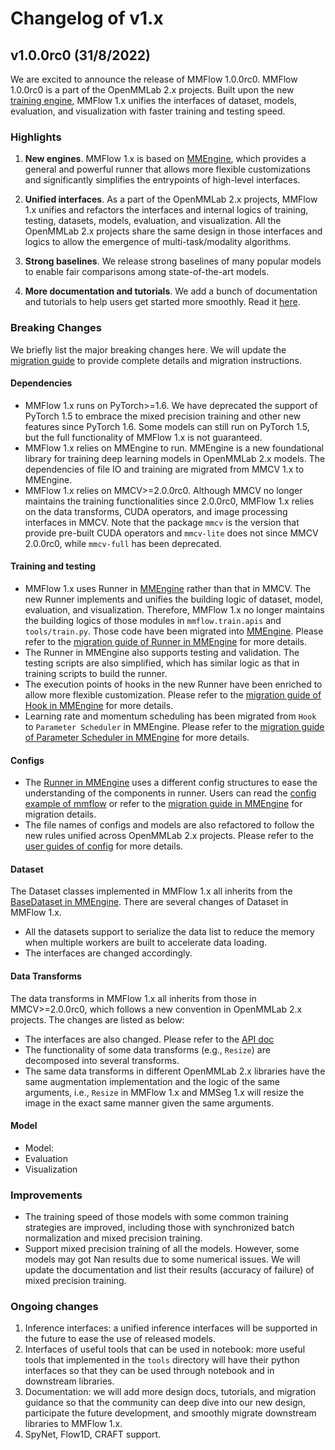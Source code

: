 # Changelog of v1.x

## v1.0.0rc0 (31/8/2022)

We are excited to announce the release of MMFlow 1.0.0rc0.
MMFlow 1.0.0rc0 is a part of the OpenMMLab 2.x projects.
Built upon the new [training engine](https://github.com/open-mmlab/mmengine),
MMFlow 1.x unifies the interfaces of dataset, models, evaluation, and visualization with faster training and testing speed.

### Highlights

1. **New engines**. MMFlow 1.x is based on [MMEngine](https://github.com/open-mmlab/mmengine), which provides a general and powerful runner that allows more flexible customizations and significantly simplifies the entrypoints of high-level interfaces.

2. **Unified interfaces**. As a part of the OpenMMLab 2.x projects, MMFlow 1.x unifies and refactors the interfaces and internal logics of training, testing, datasets, models, evaluation, and visualization. All the OpenMMLab 2.x projects share the same design in those interfaces and logics to allow the emergence of multi-task/modality algorithms.

3. **Strong baselines**. We release strong baselines of many popular models to enable fair comparisons among state-of-the-art models.

4. **More documentation and tutorials**. We add a bunch of documentation and tutorials to help users get started more smoothly. Read it [here](https://mmflow.readthedocs.io/en/dev-1.x/).

### Breaking Changes

We briefly list the major breaking changes here.
We will update the [migration guide](../migration.md) to provide complete details and migration instructions.

#### Dependencies

- MMFlow 1.x runs on PyTorch>=1.6. We have deprecated the support of PyTorch 1.5 to embrace the mixed precision training and other new features since PyTorch 1.6. Some models can still run on PyTorch 1.5, but the full functionality of MMFlow 1.x is not guaranteed.
- MMFlow 1.x relies on MMEngine to run. MMEngine is a new foundational library for training deep learning models in OpenMMLab 2.x models. The dependencies of file IO and training are migrated from MMCV 1.x to MMEngine.
- MMFlow 1.x relies on MMCV>=2.0.0rc0. Although MMCV no longer maintains the training functionalities since 2.0.0rc0, MMFlow 1.x relies on the data transforms, CUDA operators, and image processing interfaces in MMCV. Note that the package `mmcv` is the version that provide pre-built CUDA operators and `mmcv-lite` does not since MMCV 2.0.0rc0, while `mmcv-full` has been deprecated.

#### Training and testing

- MMFlow 1.x uses Runner in [MMEngine](https://github.com/open-mmlab/mmengine) rather than that in MMCV. The new Runner implements and unifies the building logic of dataset, model, evaluation, and visualization. Therefore, MMFlow 1.x no longer maintains the building logics of those modules in `mmflow.train.apis` and `tools/train.py`. Those code have been migrated into [MMEngine](https://github.com/open-mmlab/mmengine/blob/main/mmengine/runner/runner.py). Please refer to the [migration guide of Runner in MMEngine](https://mmengine.readthedocs.io/en/latest/migration/runner.html) for more details.
- The Runner in MMEngine also supports testing and validation. The testing scripts are also simplified, which has similar logic as that in training scripts to build the runner.
- The execution points of hooks in the new Runner have been enriched to allow more flexible customization. Please refer to the [migration guide of Hook in MMEngine](https://mmengine.readthedocs.io/en/latest/migration/hook.html) for more details.
- Learning rate and momentum scheduling has been migrated from `Hook` to `Parameter Scheduler` in MMEngine. Please refer to the [migration guide of Parameter Scheduler in MMEngine](https://mmengine.readthedocs.io/en/latest/migration/param_scheduler.html) for more details.

#### Configs

- The [Runner in MMEngine](https://github.com/open-mmlab/mmengine/blob/main/mmengine/runner/runner.py) uses a different config structures to ease the understanding of the components in runner. Users can read the [config example of mmflow](../user_guides/1_config.md) or refer to the [migration guide in MMEngine](https://mmengine.readthedocs.io/en/latest/migration/runner.html) for migration details.
- The file names of configs and models are also refactored to follow the new rules unified across OpenMMLab 2.x projects. Please refer to the [user guides of config](../user_guides/1_config.md) for more details.

#### Dataset

The Dataset classes implemented in MMFlow 1.x all inherits from the [BaseDataset in MMEngine](https://mmengine.readthedocs.io/en/latest/advanced_tutorials/basedataset.html). There are several changes of Dataset in MMFlow 1.x.

- All the datasets support to serialize the data list to reduce the memory when multiple workers are built to accelerate data loading.
- The interfaces are changed accordingly.

#### Data Transforms

The data transforms in MMFlow 1.x all inherits from those in MMCV>=2.0.0rc0, which follows a new convention in OpenMMLab 2.x projects.
The changes are listed as below:

- The interfaces are also changed. Please refer to the [API doc](https://mmflow.readthedocs.io/en/1.x/)
- The functionality of some data transforms (e.g., `Resize`) are decomposed into several transforms.
- The same data transforms in different OpenMMLab 2.x libraries have the same augmentation implementation and the logic of the same arguments, i.e., `Resize` in MMFlow 1.x and MMSeg 1.x will resize the image in the exact same manner given the same arguments.

#### Model

- Model:
- Evaluation
- Visualization

### Improvements

- The training speed of those models with some common training strategies are improved, including those with synchronized batch normalization and mixed precision training.
- Support mixed precision training of all the models. However, some models may got Nan results due to some numerical issues. We will update the documentation and list their results (accuracy of failure) of mixed precision training.

### Ongoing changes

1. Inference interfaces: a unified inference interfaces will be supported in the future to ease the use of released models.
2. Interfaces of useful tools that can be used in notebook: more useful tools that implemented in the `tools` directory will have their python interfaces so that they can be used through notebook and in downstream libraries.
3. Documentation: we will add more design docs, tutorials, and migration guidance so that the community can deep dive into our new design, participate the future development, and smoothly migrate downstream libraries to MMFlow 1.x.
4. SpyNet, Flow1D, CRAFT support.
